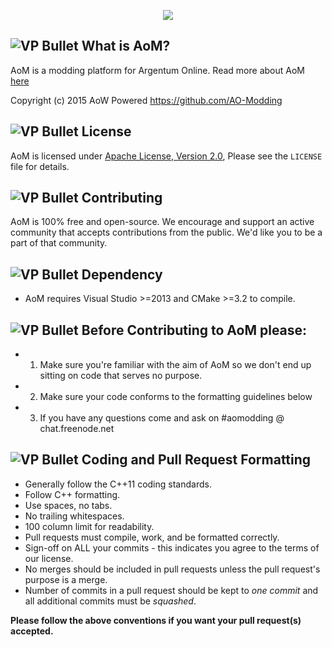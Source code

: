 <p align="center">
  <img src ="http://i.imgur.com/omxNp8G.jpg"/>
</p>

![VP Bullet] What is AoM? 
-----------------
AoM is a modding platform for Argentum Online. Read more about AoM [here][AoM Wiki]

Copyright (c) 2015 AoW Powered <https://github.com/AO-Modding>

![VP Bullet] License
-----------------
AoM is licensed under [Apache License, Version 2.0][AoM License], 
Please see the `LICENSE` file for details.

![VP Bullet] Contributing
-----------------
AoM is 100% free and open-source. We encourage and support an active community that accepts 
contributions from the public. We'd like you to be a part of that community.

![VP Bullet] Dependency
-----------------
* AoM requires Visual Studio >=2013 and CMake >=3.2 to compile.

![VP Bullet] Before Contributing to AoM please:
-----------------
* 1. Make sure you're familiar with the aim of AoM so we don't end up sitting on code that serves no purpose.
* 2. Make sure your code conforms to the formatting guidelines below
* 3. If you have any questions come and ask on #aomodding @ chat.freenode.net

![VP Bullet] Coding and Pull Request Formatting
-----------------
* Generally follow the C++11 coding standards.
* Follow C++ formatting.
* Use spaces, no tabs.
* No trailing whitespaces.
* 100 column limit for readability.
* Pull requests must compile, work, and be formatted correctly.
* Sign-off on ALL your commits - this indicates you agree to the terms of our license.
* No merges should be included in pull requests unless the pull request's purpose is a merge.
* Number of commits in a pull request should be kept to *one commit* and all additional commits must be *squashed*.

**Please follow the above conventions if you want your pull request(s) accepted.**


[AoM License]: https://github.com/AO-Modding/-AoM--Client/LICENSE
[AoM Site]: https://github.com/AO-Modding/
[AoM Wiki]: https://github.com/AO-Modding/-AoM--Client/wiki

[VP Bullet]: http://www.hawnutor.org/image/AkwOSAn.png